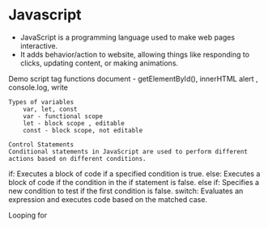 # Javascript
* JavaScript is a programming language used to make web pages interactive.
* It adds behavior/action to website, allowing things like responding to clicks, updating content, or making animations.

Demo
    script tag
    functions
    document - getElementById(), innerHTML
    alert , console.log, write

    Types of variables
        var, let, const
        var - functional scope
        let - block scope , editable
        const - block scope, not editable

    Control Statements
    Conditional statements in JavaScript are used to perform different actions based on different conditions.

if: Executes a block of code if a specified condition is true.
else: Executes a block of code if the condition in the if statement is false.
else if: Specifies a new condition to test if the first condition is false.
switch: Evaluates an expression and executes code based on the matched case.

Looping
    for 


